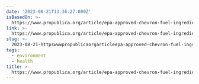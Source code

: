 ```yaml
---
date: '2023-08-21T13:36:27.000Z'
isBasedOn: >-
  https://www.propublica.org/article/epa-approved-chevron-fuel-ingredient-cancer-risk-plastics-biofuel
link: >-
  https://www.propublica.org/article/epa-approved-chevron-fuel-ingredient-cancer-risk-plastics-biofuel
slug: >-
  2023-08-21-httpswwwpropublicaorgarticleepa-approved-chevron-fuel-ingredient-cancer-risk-plastics-biofuel
tags:
  - environment
  - health
title: >-
  https://www.propublica.org/article/epa-approved-chevron-fuel-ingredient-cancer-risk-plastics-biofuel
---
```


